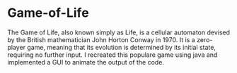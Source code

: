 # Game-of-Life

The Game of Life, also known simply as Life, is a cellular automaton devised by the British mathematician John Horton Conway in 1970. It is a zero-player game, meaning that its evolution is determined by its initial state, requiring no further input. I recreated this populare game using java and implemented a GUI to animate the output of the code.
